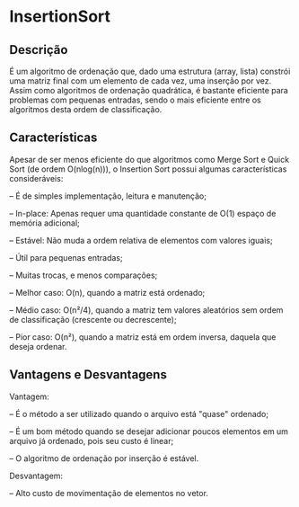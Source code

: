 # InsertionSort
## Descrição

É um algoritmo de ordenação que, dado uma estrutura (array, lista) constrói uma matriz final com um elemento de cada vez, uma inserção por vez. Assim como algoritmos de ordenação quadrática, é bastante eficiente para problemas com pequenas entradas, sendo o mais eficiente entre os algoritmos desta ordem de classificação.

## Características
Apesar de ser menos eficiente do que algoritmos como Merge Sort e Quick Sort (de ordem O(nlog(n))), o Insertion Sort possui algumas características consideráveis:

 – É de simples implementação, leitura e manutenção;

 – In-place: Apenas requer uma quantidade constante de O(1) espaço de memória adicional;

 – Estável: Não muda a ordem relativa de elementos com valores iguais;

 – Útil para pequenas entradas;

 – Muitas trocas, e menos comparações;

 – Melhor caso: O(n), quando a matriz está ordenado;

 – Médio caso: O(n²/4), quando a matriz tem valores aleatórios sem ordem de classificação (crescente ou decrescente);

 – Pior caso: O(n²), quando a matriz está em ordem inversa, daquela que deseja ordenar.

## Vantagens e Desvantagens
Vantagem:

 – É o método a ser utilizado quando o arquivo está "quase" ordenado;

 – É um bom método quando se desejar adicionar poucos elementos em um arquivo já ordenado, pois seu custo é linear;

 – O algoritmo de ordenação por inserção é estável.


Desvantagem:

 – Alto custo de movimentação de elementos no vetor.

